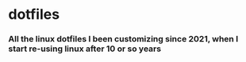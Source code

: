 # dotfiles
### All the linux dotfiles I been customizing since 2021, when I start re-using linux after 10 or so years
